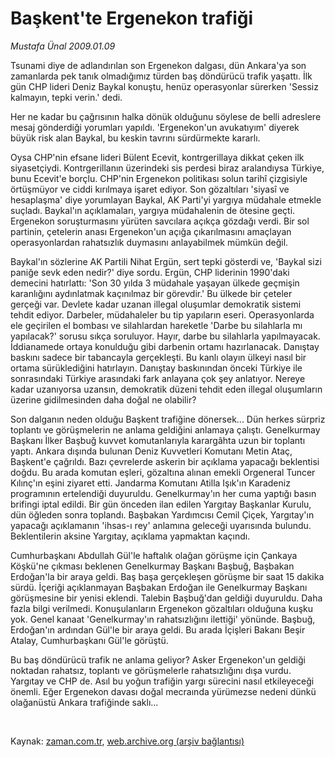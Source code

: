 # Başkent'te Ergenekon trafiği

*Mustafa Ünal 2009.01.09*

<tr><td class="metin" colspan="2" style="padding-top: 20px; padding-left: 5px; padding-right: 10px;">Tsunami diye de adlandırılan son Ergenekon dalgası, dün Ankara'ya son zamanlarda pek tanık olmadığımız türden baş döndürücü trafik yaşattı. İlk gün CHP lideri Deniz Baykal konuştu, henüz operasyonlar sürerken 'Sessiz kalmayın, tepki verin.' dedi.</td></tr><tr><td class="metin" colspan="2" style="padding-top: 20px; padding-left: 5px; padding-right: 10px;"><p>Her ne kadar bu çağrısının halka dönük olduğunu söylese de belli adreslere mesaj gönderdiği yorumları yapıldı. 'Ergenekon'un avukatıyım' diyerek büyük risk alan Baykal, bu keskin tavrını sürdürmekte kararlı. 
<p>Oysa CHP'nin efsane lideri Bülent Ecevit, kontrgerillaya dikkat çeken ilk siyasetçiydi. Kontrgerillanın üzerindeki sis perdesi biraz aralandıysa Türkiye, bunu Ecevit'e borçlu. CHP'nin Ergenekon politikası solun tarihî çizgisiyle örtüşmüyor ve ciddi kırılmaya işaret ediyor. Son gözaltıları 'siyasî ve hesaplaşma' diye yorumlayan Baykal, AK Parti'yi yargıya müdahale etmekle suçladı. Baykal'ın açıklamaları, yargıya müdahalenin de ötesine geçti. Ergenekon soruşturmasını yürüten savcılara açıkça gözdağı verdi. Bir sol partinin, çetelerin anası Ergenekon'un açığa çıkarılmasını amaçlayan operasyonlardan rahatsızlık duymasını anlayabilmek mümkün değil. 
<p>Baykal'ın sözlerine AK Partili Nihat Ergün, sert tepki gösterdi ve, 'Baykal sizi paniğe sevk eden nedir?' diye sordu. Ergün, CHP liderinin 1990'daki demecini hatırlattı: 'Son 30 yılda 3 müdahale yaşayan ülkede geçmişin karanlığını aydınlatmak kaçınılmaz bir görevdir.' Bu ülkede bir çeteler gerçeği var. Devlete kadar uzanan illegal oluşumlar demokratik sistemi tehdit ediyor. Darbeler, müdahaleler bu tip yapıların eseri. Operasyonlarda ele geçirilen el bombası ve silahlardan hareketle 'Darbe bu silahlarla mı yapılacak?' sorusu sıkça soruluyor. Hayır, darbe bu silahlarla yapılmayacak. İddianamede ortaya konulduğu gibi darbenin ortamı hazırlanacak. Danıştay baskını sadece bir tabancayla gerçekleşti. Bu kanlı olayın ülkeyi nasıl bir ortama sürüklediğini hatırlayın. Danıştay baskınından önceki Türkiye ile sonrasındaki Türkiye arasındaki fark anlayana çok şey anlatıyor. Nereye kadar uzanıyorsa uzansın, demokratik düzeni tehdit eden illegal oluşumların üzerine gidilmesinden daha doğal ne olabilir? 
<p>Son dalganın neden olduğu Başkent trafiğine dönersek... Dün herkes sürpriz toplantı ve görüşmelerin ne anlama geldiğini anlamaya çalıştı. Genelkurmay Başkanı İlker Başbuğ kuvvet komutanlarıyla karargâhta uzun bir toplantı yaptı. Ankara dışında bulunan Deniz Kuvvetleri Komutanı Metin Ataç, Başkent'e çağrıldı. Bazı çevrelerde askerin bir açıklama yapacağı beklentisi doğdu. Bu arada komutan eşleri, gözaltına alınan emekli Orgeneral Tuncer Kılınç'ın eşini ziyaret etti. Jandarma Komutanı Atilla Işık'ın Karadeniz programının ertelendiği duyuruldu. Genelkurmay'ın her cuma yaptığı basın brifingi iptal edildi. Bir gün önceden ilan edilen Yargıtay Başkanlar Kurulu, dün öğleden sonra toplandı. Başbakan Yardımcısı Cemil Çiçek, Yargıtay'ın yapacağı açıklamanın 'ihsas-ı rey' anlamına geleceği uyarısında bulundu. Beklentilerin aksine Yargıtay, açıklama yapmaktan kaçındı. 
<p>Cumhurbaşkanı Abdullah Gül'le haftalık olağan görüşme için Çankaya Köşkü'ne çıkması beklenen Genelkurmay Başkanı Başbuğ, Başbakan Erdoğan'la bir araya geldi. Baş başa gerçekleşen görüşme bir saat 15 dakika sürdü. İçeriği açıklanmayan Başbakan Erdoğan ile Genelkurmay Başkanı görüşmesine bir yenisi eklendi. Talebin Başbuğ'dan geldiği duyuruldu. Daha fazla bilgi verilmedi. Konuşulanların Ergenekon gözaltıları olduğuna kuşku yok. Genel kanaat 'Genelkurmay'ın rahatsızlığını ilettiği' yönünde. Başbuğ, Erdoğan'ın ardından Gül'le bir araya geldi. Bu arada İçişleri Bakanı Beşir Atalay, Cumhurbaşkanı Gül'le görüştü. 
<p>Bu baş döndürücü trafik ne anlama geliyor? Asker Ergenekon'un geldiği noktadan rahatsız, toplantı ve görüşmelerle rahatsızlığını dışa vurdu. Yargıtay ve CHP de. Asıl bu yoğun trafiğin yargı sürecini nasıl etkileyeceği önemli. Eğer Ergenekon davası doğal mecraında yürümezse nedeni dünkü olağanüstü Ankara trafiğinde saklı... 
<p><br/></p></p></p></p></p></p></p></td></tr>

Kaynak: [zaman.com.tr](http://zaman.com.tr/yazar.do?yazino=801408), [web.archive.org (arşiv bağlantısı)](http://web.archive.org/web/20090321102110/http://zaman.com.tr:80/yazar.do?yazino=801408)
